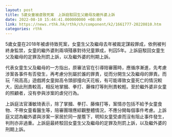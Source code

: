 ```yaml
---
layout: post
title: 5歲女童被虐致死案　上訴庭駁回生父繼母及繼外婆上訴
date: 2022-08-10 15:44:41.000000000 +08:00
link: https://news.rthk.hk/rthk/ch/component/k2/1661777-20220810.htm
categories: rthk
---
```


5歲女童在2018年被虐待致死案，女童生父及繼母去年被裁定謀殺罪成，依例被判終身監禁，女童的繼外婆則兩項殘暴對待兒童罪成，判囚5年。上訴庭駁回女童生父及繼母的定罪及刑罰上訴，以及繼外婆的刑期上訴。

代表女童生父及繼母的一方指出，原審法官在引導陪審團時，應循序漸進，先考慮涉案各事件有否發生，再考慮分別屬於誰的罪責，從而分開生父及繼母的罪責。而玩「飛高高」遊戲將女童拋高令頭部撞向天花板，有可能導致女童死亡的情況較大，因此刑責較高，相反地掌摑、拳打、藤條打等則刑責較輕。至於繼外婆非女童的照顧者，沒有參與涉案的虐兒行為。

上訴庭法官潘敏琦表示，除了掌摑、拳打、藤條打等，案情亦包括不給予女童食物、不帶女童看醫生等，陪審團理應綜觀整體情況，不應分開每個事件考慮。上訴庭又認為繼外婆與涉案一家居於同一屋簷下，明知女童受虐而沒有阻止事件發生，判刑亦非過重。上訴庭最終駁回女童生父及繼母的定罪及刑罰上訴，以及繼外婆的刑期上訴。
